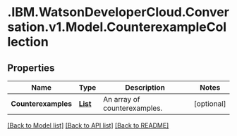 # .IBM.WatsonDeveloperCloud.Conversation.v1.Model.CounterexampleCollection
## Properties

Name | Type | Description | Notes
------------ | ------------- | ------------- | -------------
**Counterexamples** | [**List<ExampleResponse>**](ExampleResponse.md) | An array of counterexamples. | [optional] 

[[Back to Model list]](../README.md#documentation-for-models) [[Back to API list]](../README.md#documentation-for-api-endpoints) [[Back to README]](../README.md)

